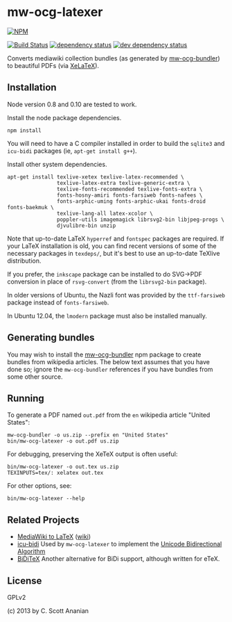 # mw-ocg-latexer
[![NPM][NPM1]][NPM2]

[![Build Status][1]][2] [![dependency status][3]][4] [![dev dependency status][5]][6]

Converts mediawiki collection bundles (as generated by [mw-ocg-bundler]) to
beautiful PDFs (via [XeLaTeX]).

## Installation

Node version 0.8 and 0.10 are tested to work.

Install the node package dependencies.
```
npm install
```
You will need to have a C compiler installed in order to build the
`sqlite3` and `icu-bidi` packages (ie, `apt-get install g++`).

Install other system dependencies.
```
apt-get install texlive-xetex texlive-latex-recommended \
                texlive-latex-extra texlive-generic-extra \
                texlive-fonts-recommended texlive-fonts-extra \
                fonts-hosny-amiri fonts-farsiweb fonts-nafees \
                fonts-arphic-uming fonts-arphic-ukai fonts-droid fonts-baekmuk \
                texlive-lang-all latex-xcolor \
                poppler-utils imagemagick librsvg2-bin libjpeg-progs \
                djvulibre-bin unzip
```

Note that up-to-date LaTeX `hyperref` and `fontspec` packages are
required.  If your LaTeX installation is old, you can find recent
versions of some of the necessary packages in `texdeps/`, but it's
best to use an up-to-date TeXlive distribution.

If you prefer, the `inkscape` package can be installed to do SVG->PDF
conversion in place of `rsvg-convert` (from the `librsvg2-bin` package).

In older versions of Ubuntu, the Nazli font was provided by the
`ttf-farsiweb` package instead of `fonts-farsiweb`.

In Ubuntu 12.04, the `lmodern` package must also be installed manually.

## Generating bundles

You may wish to install the [mw-ocg-bundler] npm package to create bundles
from wikipedia articles.  The below text assumes that you have done
so; ignore the `mw-ocg-bundler` references if you have bundles from
some other source.

## Running

To generate a PDF named `out.pdf` from the `en` wikipedia article
"United States":
```
mw-ocg-bundler -o us.zip --prefix en "United States"
bin/mw-ocg-latexer -o out.pdf us.zip
```

For debugging, preserving the XeTeX output is often useful:
```
bin/mw-ocg-latexer -o out.tex us.zip
TEXINPUTS=tex/: xelatex out.tex
```

For other options, see:
```
bin/mw-ocg-latexer --help
```

## Related Projects

* [MediaWiki to LaTeX](http://sourceforge.net/projects/wb2pdf/)
  ([wiki](https://de.wikibooks.org/wiki/Benutzer:Dirk_Huenniger/wb2pdf))
* [icu-bidi](https://github.com/cscott/node-icu-bidi)
  Used by `mw-ocg-latexer` to implement the
  [Unicode Bidirectional Algorithm](http://www.unicode.org/unicode/reports/tr9/)
* [BiDiTeX](http://biditex.sourceforge.net/)
  Another alternative for BiDi support, although written for eTeX.

## License

GPLv2

(c) 2013 by C. Scott Ananian

[mw-ocg-bundler]: https://github.com/wikimedia/mediawiki-extensions-Collection-OfflineContentGenerator-bundler
[XeLaTeX]: https://en.wikipedia.org/wiki/XeTeX

[NPM1]: https://nodei.co/npm/mw-ocg-latexer.svg
[NPM2]: https://nodei.co/npm/mw-ocg-latexer/

[1]: https://travis-ci.org/cscott/mw-ocg-latexer.svg
[2]: https://travis-ci.org/cscott/mw-ocg-latexer
[3]: https://david-dm.org/wikimedia/mediawiki-extensions-Collection-OfflineContentGenerator-latex_renderer.svg
[4]: https://david-dm.org/wikimedia/mediawiki-extensions-Collection-OfflineContentGenerator-latex_renderer
[5]: https://david-dm.org/wikimedia/mediawiki-extensions-Collection-OfflineContentGenerator-latex_renderer/dev-status.svg
[6]: https://david-dm.org/wikimedia/mediawiki-extensions-Collection-OfflineContentGenerator-latex_renderer#info=devDependencies
